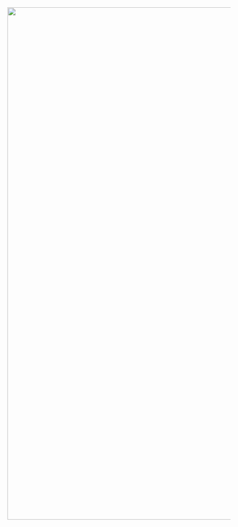 <img width="1159" src="![화면 캡처 2024-11-16 014108](https://github.com/user-attachments/assets/c28833ad-0399-441a-8f8c-e3e33fc8d82f">
